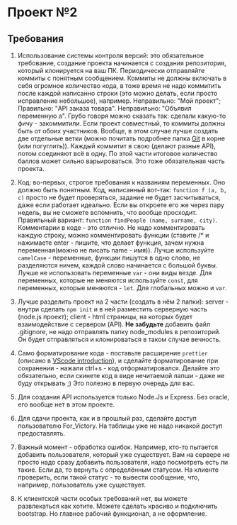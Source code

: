# Проект №2

## Требования

1. Использование системы контроля версий: это обязательное требование, создание проекта начинается с создания репозитория, который клонируется на ваш ПК. Периодически отправляйте коммиты с понятным сообщением. Коммиты не должны включать в себя огромное количество кода, в тоже время не надо коммитить после каждой написанно строки (это можно делать, если просто исправление небольшое), например. Неправильно: "Мой проект"; Правильно: "API заказа товара". Неправильно: "Объявил переменную а". Грубо говоря можно сказать так: сделали какую-то фичу - закоммитили. Если проект совместный, то коммиты должны быть от обоих участников. Вообще, в этом случае лучше создать две отдельные ветки (можно почитать подробнее папка [Git](../Git) в корне (или погуглить)). Каждый коммитит в свою (делают разные API), потом соединяют всё в одну. По этой части итоговое количество баллов может сильно варьироваться. Это тоже обязательная часть проекта.

2. Код: во-первых, строгое требования к названиям переменных. Оно должно быть понятным. Код, написанный вот-так: `function f (a, b, c)` просто не будет проверяться, задание не будет засчитываться, даже если работает идеально. Если вы откроете его же через пару недель, вы не сможете вспомнить, что вообще просходит. Правильный вариант: `function findPeople (name, surname, city)`. Комментарии в коде - это отлично. Не надо комментировать каждую строку, можно комментировать функции (ставите /\* и нажимаете enter - пишите, что делает функция, зачем нужна переменная(можно не писать name - имя)). Лучше используйте `camelCase` - переменные, функции пишутся в одно слово, не разделяются ничем, каждой слово начинается с большой буквы. Лучше не использовать переменные `var` - они виды везде. Для переменных, которые не меняются используйте `const`, для переменных, которые меняются - `let`. Для глобальных можно и `var`.

3. Лучше разделить проект на 2 части (создать в нём 2 папки): server - внутри сделать `npm init` и в ней разместить серверную часть (node.js проект); client - html страницы, на которых будет взаимодействие с сервером (API). **Не забудьте** добавить файл .gitignore, не надо отправлять папку node_modules в репозиторий. Он будет отправляться и клонироваться в таком случае вечность.

4. Само форматирование кода - поставьте расширение `prettier` (описано в [VScode introduction](../VScode%20intoduction)), и сделайте форматирование при сохранении - нажали ctrl+s - код отформатировался. Делайте это обязательно, если скинете код в виде нечитаемой лапши - даже не буду открывать ;) Это полезно в первую очередь для вас.

5. Для создания API используется только Node.Js и Express. Без oracle, его вообще нет в этом проекте.

6. Для сдачи проекта, как и в прошлый раз, сделайте доступ пользователю For_Victory. На таблицы уже не надо никакой доступ предоставлять.

7. Важный момент - обработка ошибок. Например, кто-то пытается добавить пользователя, который уже существует. Вам на сервере не просто надо сразу добавить пользователя, надо посмотреть есть ли такие. Если да, то вернуть с определённым статусом. На клиенте проверить, если такой статус - то вывести сообщение, что, например, пользователь уже существует.

8. К клиентской части особых требований нет, вы можете развлекаться как хотите. Можете сделать красиво и подключить bootstrap. Но главное рабочий функционал, а не оформление.
